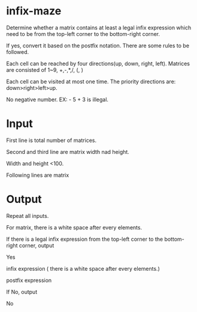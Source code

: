 # infix-maze
Determine whether a matrix contains at least a legal infix expression which need to be from the top-left corner to the bottom-right corner.

If yes, convert it based on the postfix notation.  There are some rules to be followed.   

Each cell can be reached by four directions(up, down, right, left). Matrices are consisted of 1~9, +,-,*,/, (, ) 

Each cell can be visited at most one time. The priority directions are: down>right>left>up. 

No negative number. EX: - 5 + 3 is illegal.

# Input
First line is total number of matrices.

Second and third line are matrix width nad height.

Width and height <100.

Following lines are matrix

# Output
Repeat all inputs.

For matrix, there is a white space after every elements.

If there is a legal infix expression from the top-left corner to the bottom-right corner,  output

Yes

infix expression ( there is a white space after every elements.)

postfix expression

If No, output

No


